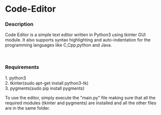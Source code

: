 # Code-Editor
<h3>Description</h3>
<p>Code Editor is a simple text editor written in Python3 using tkinter GUI module. It also supports syntax highlighting and 
auto-indentation for the programming languages like C,Cpp,python and Java.</p></br>

<h3>Requirements</h3>
1. python3</br>
2. tkinter(sudo apt-get install python3-tk)</br>
3. pygments(sudo pip install pygments)</br>

<p>To use the editor, simply execute the "main.py" file making sure that all the required modules (tkinter and pygments) are
installed and all the other files are in the same folder.</p>
